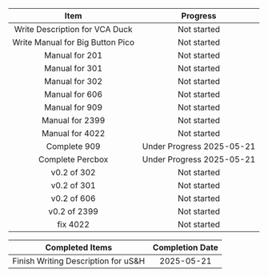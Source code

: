 |Item|Progress|
|:--:|:------:|
|Write Description for VCA Duck|Not started|
|Write Manual for Big Button Pico|Not started|
|Manual for 201|Not started|
|Manual for 301|Not started|
|Manual for 302|Not started|
|Manual for 606|Not started|
|Manual for 909|Not started|
|Manual for 2399|Not started|
|Manual for 4022|Not started|
|Complete 909|Under Progress 2025-05-21|
|Complete Percbox|Under Progress 2025-05-21|
|v0.2 of 302|Not started|
|v0.2 of 301|Not started|
|v0.2 of 606|Not started|
|v0.2 of 2399|Not started|
|fix 4022|Not started

|Completed Items|Completion Date|
|:-------------:|:-------------:|
|Finish Writing Description for uS&H|2025-05-21|